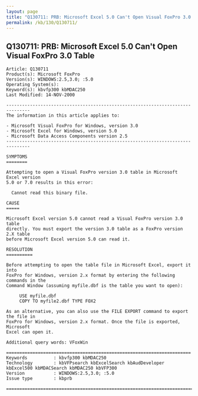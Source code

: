 ```yaml
---
layout: page
title: "Q130711: PRB: Microsoft Excel 5.0 Can't Open Visual FoxPro 3.0 Table"
permalink: /kb/130/Q130711/
---
```


## Q130711: PRB: Microsoft Excel 5.0 Can't Open Visual FoxPro 3.0 Table

	Article: Q130711
	Product(s): Microsoft FoxPro
	Version(s): WINDOWS:2.5,3.0; :5.0
	Operating System(s): 
	Keyword(s): kbvfp300 kbMDAC250
	Last Modified: 14-NOV-2000
	
	-------------------------------------------------------------------------------
	The information in this article applies to:
	
	- Microsoft Visual FoxPro for Windows, version 3.0 
	- Microsoft Excel for Windows, version 5.0 
	- Microsoft Data Access Components version 2.5 
	-------------------------------------------------------------------------------
	
	SYMPTOMS
	========
	
	Attempting to open a Visual FoxPro version 3.0 table in Microsoft Excel version
	5.0 or 7.0 results in this error:
	
	  Cannot read this binary file.
	
	CAUSE
	=====
	
	Microsoft Excel version 5.0 cannot read a Visual FoxPro version 3.0 table
	directly. You must export the version 3.0 table as a FoxPro version 2.X table
	before Microsoft Excel version 5.0 can read it.
	
	RESOLUTION
	==========
	
	Before attempting to open the table file in Microsoft Excel, export it into
	FoxPro for Windows, version 2.x format by entering the following commands in the
	Command Window (assuming myfile.dbf is the table you want to open):
	
	     USE myfile.dbf
	     COPY TO myfile2.dbf TYPE FOX2
	
	As an alternative, you can also use the FILE EXPORT command to export the file in
	FoxPro for Windows, version 2.x format. Once the file is exported, Microsoft
	Excel can open it.
	
	Additional query words: VFoxWin
	
	======================================================================
	Keywords          : kbvfp300 kbMDAC250 
	Technology        : kbVFPsearch kbExcelSearch kbAudDeveloper kbExcel500 kbMDACSearch kbMDAC250 kbVFP300
	Version           : WINDOWS:2.5,3.0; :5.0
	Issue type        : kbprb
	
	=============================================================================
	
